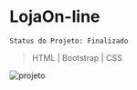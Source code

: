 # LojaOn-line

```
Status do Projeto: Finalizado
```

> HTML | Bootstrap | CSS

![projeto](https://user-images.githubusercontent.com/115025421/206017877-78fa5ba1-112b-4e50-8d0e-a80e99935505.gif)
